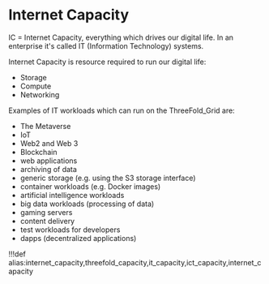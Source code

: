 # Internet Capacity

IC = Internet Capacity, everything which drives our digital life. In an enterprise it's called IT (Information Technology) systems.

Internet Capacity is resource required to run our digital life:

- Storage
- Compute
- Networking

Examples of IT workloads which can run on the ThreeFold_Grid are:

- The Metaverse
- IoT
- Web2 and Web 3
- Blockchain
- web applications
- archiving of data
- generic storage (e.g. using the S3 storage interface)
- container workloads (e.g. Docker images)
- artificial intelligence workloads
- big data workloads (processing of data)
- gaming servers
- content delivery
- test workloads for developers
- dapps (decentralized applications)


!!!def alias:internet_capacity,threefold_capacity,it_capacity,ict_capacity,internet_capacity
